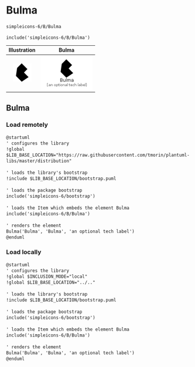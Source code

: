 # Bulma


```text
simpleicons-6/B/Bulma
```

```text
include('simpleicons-6/B/Bulma')
```



| Illustration | Bulma |
| :---: | :---: |
| ![illustration for Illustration](../../simpleicons-6/B/Bulma.png) | ![illustration for Bulma](../../simpleicons-6/B/Bulma.Local.png) |




## Bulma

### Load remotely
```plantuml
@startuml
' configures the library
!global $LIB_BASE_LOCATION="https://raw.githubusercontent.com/tmorin/plantuml-libs/master/distribution"

' loads the library's bootstrap
!include $LIB_BASE_LOCATION/bootstrap.puml

' loads the package bootstrap
include('simpleicons-6/bootstrap')

' loads the Item which embeds the element Bulma
include('simpleicons-6/B/Bulma')

' renders the element
Bulma('Bulma', 'Bulma', 'an optional tech label')
@enduml
```

### Load locally
```plantuml
@startuml
' configures the library
!global $INCLUSION_MODE="local"
!global $LIB_BASE_LOCATION="../.."

' loads the library's bootstrap
!include $LIB_BASE_LOCATION/bootstrap.puml

' loads the package bootstrap
include('simpleicons-6/bootstrap')

' loads the Item which embeds the element Bulma
include('simpleicons-6/B/Bulma')

' renders the element
Bulma('Bulma', 'Bulma', 'an optional tech label')
@enduml
```


